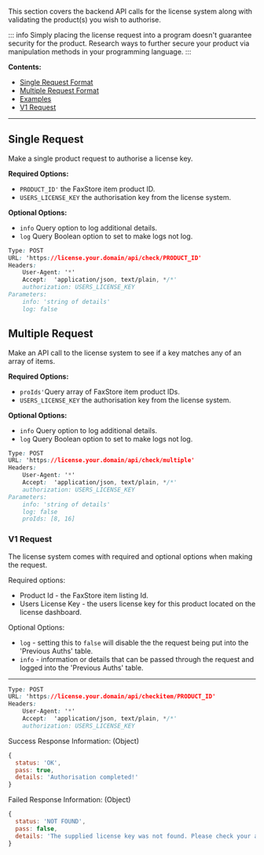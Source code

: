 This section covers the backend API calls for the license system along with validating the product(s) you wish to authorise.

::: info
Simply placing the license request into a program doesn't guarantee security for the product. Research ways to further secure your product via manipulation methods in your programming language.
:::


**Contents:**
- [Single Request Format](#single-request)
- [Multiple Request Format](#multiple-request)
- [Examples](/c/faxstore/license-system-examples)
- [V1 Request](#v1-request)

---

## Single Request

Make a single product request to authorise a license key.

**Required Options:**
- `PRODUCT_ID'` the FaxStore item product ID.
- `USERS_LICENSE_KEY` the authorisation key from the license system.

**Optional Options:**
- `info` Query option to log additional details.
- `log` Query Boolean option to set to make logs not log.


```css
Type: POST
URL: 'https://license.your.domain/api/check/PRODUCT_ID'
Headers:
    User-Agent: '*'
    Accept:  'application/json, text/plain, */*'
    authorization: USERS_LICENSE_KEY
Parameters:
    info: 'string of details'
    log: false
```

## Multiple Request

Make an API call to the license system to see if a key matches any of an array of items.

**Required Options:**
- `proIds'`Query array of FaxStore item product IDs.
- `USERS_LICENSE_KEY` the authorisation key from the license system.

**Optional Options:**
- `info` Query option to log additional details.
- `log` Query Boolean option to set to make logs not log.


```css
Type: POST
URL: 'https://license.your.domain/api/check/multiple'
Headers:
    User-Agent: '*'
    Accept:  'application/json, text/plain, */*'
    authorization: USERS_LICENSE_KEY
Parameters:
    info: 'string of details'
    log: false
    proIds: [8, 16]
```


### V1 Request

The license system comes with required and optional options when making the request.

Required options:

- Product Id - the FaxStore item listing Id.
- Users License Key - the users license key for this product located on the license dashboard.


Optional Options:

- `log` - setting this to `false` will disable the the request being put into the 'Previous Auths' table.
- `info` - information or details that can be passed through the request and logged into the 'Previous Auths' table.


---

```css
Type: POST
URL: 'https://license.your.domain/api/checkitem/PRODUCT_ID'
Headers:
    User-Agent: '*'
    Accept:  'application/json, text/plain, */*'
    authorization: USERS_LICENSE_KEY
```

Success Response Information: (Object)
```js
{
  status: 'OK',
  pass: true,
  details: 'Authorisation completed!'
}
```

Failed Response Information: (Object)
```js
{
  status: 'NOT FOUND',
  pass: false,
  details: 'The supplied license key was not found. Please check your auth key is correct - https://license.my.domain'
}
```
